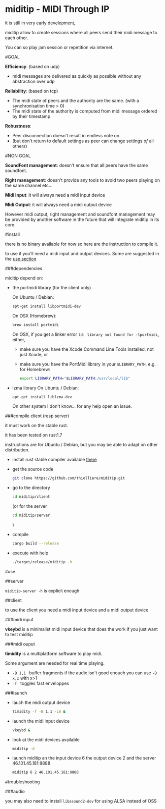 # miditip - MIDI Through IP

it is still in very early development,

miditip allow to create sessions where all peers
send their midi message to each other.

You can so play jam session or repetition via internet.

#GOAL

**Efficiency**: (based on udp)
 * midi messages are delivered as quickly as possible without any abstraction over udp

**Reliability**: (based on tcp)
 * The midi state of peers and the authority are the same. (with a synchronisation time > 0)
 * The midi state of the authority is computed from midi message ordered by their timestamp

**Robustness**:
 * Peer disconnection doesn't result in endless note on.
 * (but don't return to default settings as peer can change settings _of_ all others)

#NON GOAL

**SoundFont management**: doesn't ensure that all peers have the same soundfont.

**Right management**: doesn't provide any tools to avoid two peers playing on the same channel etc...

**Midi Input**: it will always need a midi input device

**Midi Output**: it will always need a midi output device

However midi output, right management and soundfont
management may be provided by another software in
the future that will integrate miditip in its core.

#install

there is no binary available for now so here are the instruction to compile it.

to use it you'll need a midi input and output devices. Some are suggested in the [use section](#use)

###dependencies

miditip depend on:
* the portmidi library (for the client only)

  On Ubuntu / Debian:
  ```sh
  apt-get install libportmidi-dev
  ```

  On OSX (Homebrew):
  ```sh
  brew install portmidi
  ```
  On OSX, if you get a linker error `ld: library not found for -lportmidi`, either,
   - make sure you have the Xcode Command Line Tools installed, not just Xcode, or
   - make sure you have the PortMidi library in your `$LIBRARY_PATH`, e.g. for Homebrew:

     ```sh
     export LIBRARY_PATH="$LIBRARY_PATH:/usr/local/lib"
     ```
* lzma library
  On Ubuntu / Debian:
  ```sh
  apt-get install liblzma-dev
  ```

  On other system I don't know... for any help open an issue.

###compile client (resp server)

it must work on the stable rust.

it has been tested on rust1.7

instructions are for Ubuntu / Debian, but you may be able to adapt on other distribution.

* install rust stable compiler available [there](https://www.rust-lang.org/downloads.html)

* get the source code

  ```sh
  git clone https://github.com/thiolliere/miditip.git
  ```

* go to the directory

  ```sh
  cd miditip/client
  ```

  (or for the server
  ```sh
  cd miditip/server
  ```
  )

* compile

  ```sh
  cargo build --release
  ```

* execute with help

  ```sh
  ./target/release/miditip -h
  ```

#use

##server

`miditip-server -h` is explicit enough

##client

to use the client you need a midi input device and a midi output device

###midi input

**vkeybd** is a minimalist midi input device that does the work if you just want to test miditip

###midi ouput

**timidity** is a multiplatform software to play midi.

Some argument are needed for real time playing.
* `-B 1,1 ` buffer fragments if the audio isn't good enouch you can use `-B x,x` with x>1
* `-f ` toggles fast enveloppes

###launch

* lauch the midi output device
  ```sh
  timidity -f -B 1.1 -iA &
  ```
* launch the midi input device
  ```sh
  vkeybd &
  ```
* look at the midi devices available
  ```sh
  miditip -d
  ```
* launch miditip an the input device 6 the output device 2 and the server 46.101.45.181:8888
  ```sh
  miditip 6 2 46.101.45.181:8888
  ```

#troubleshooting

###audio

you may also need to install `libasound2-dev` for using ALSA instead of OSS

